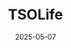 ---  
layout: startup_page  
title: "TSOLife"  
id: "tsolife.com"  
permalink: "/tsolifetsolife.com05072025/"  
website: "https://tsolife.com/"  
funding_round: "Series B"  
funding_amount: "$43M"  
investors: "PeakSpan Capital"  
about: "TSOLife is a resident insight and experience platform for senior living operators. Their platform uses AI and data to optimize community operations, enhance resident engagement, and improve quality of life. The company's goal is to empower senior living communities with data-driven tools for improved resident care and operational efficiency."  
markets: "Elder Care, Information Technology, Software"  
hq: "Tampa, Florida, United States"  
founded_year: "2014"  
linkedin: "https://www.linkedin.com/company/tsolife-llc"  
twitter: "https://twitter.com/TSOLife_"  
instagram: ""  
facebook: "https://www.facebook.com/TSOLife1"  
crunchbase: "https://www.crunchbase.com/organization/tsolife"  
pitchbook: "https://pitchbook.com/profiles/company/186224-50"  

date_display: "07-May-2025"  
date: "2025-05-07"

# SEO Optimization  
meta_title: "TSOLife - Series B Funding ($43M)"  
meta_description: "TSOLife, TSOLife is a resident insight and experience platform for senior living operators. Their platform uses AI and data to optimize community operations, e..."  
meta_keywords: "TSOLife, Elder Care, Information Technology, Software, Series B funding"  
canonical_url: "https://startup.projectstartups.com/tsolifetsolife.com05072025/"  
---